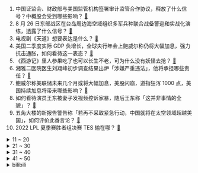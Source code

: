 1. 中国证监会、财政部与美国监管机构签署审计监管合作协议，释放了什么信号？中概股会受到哪些影响？ [:link:](https://www.zhihu.com/question/550137458)
2. 8 月 26 日东部战区在台岛周边海空域组织多军兵种联合战备警巡和实战化演练，透露了什么信号？ [:link:](https://www.zhihu.com/question/550126836)
3. 电视剧《天道》想要表达是什么？ [:link:](https://www.zhihu.com/question/397556649)
4. 美国二季度实际 GDP 负增长，全球央行年会上鲍威尔称仍将大幅加息，强力抗击通胀，如何看待这一表态？ [:link:](https://www.zhihu.com/question/549997751)
5. 《西游记》里人参果吃了也可以长生不老，可为什么没有妖怪去抢？ [:link:](https://www.zhihu.com/question/478213511)
6. 湘雅二医院医生刘翔峰初步调查结果出炉「涉嫌严重违法」，他将承担哪些责任？ [:link:](https://www.zhihu.com/question/550160229)
7. 鲍威尔称美联储未来几个月或将大幅加息，美股闪崩，道指狂泻 1000 点，美国持续加息将带来哪些影响？ [:link:](https://www.zhihu.com/question/550161342)
8. 如何看待演员王东被妻子发视频控诉家暴，随后王东称「这并非事情的全貌」？ [:link:](https://www.zhihu.com/question/550179587)
9. 五角大楼的新报告警告称「若再不采取紧急行动，中国就将在太空领域超越美国」，如何评价此番言论？ [:link:](https://www.zhihu.com/question/550085473)
10. 2022 LPL 夏季赛胜者组决赛 TES 输在哪？ [:link:](https://www.zhihu.com/question/550153894)
<details>
<summary>11 ~ 20</summary>

11. 河南汝州湖中 2 条鳄雀鳝已被捕获，鳄雀鳝这类外来物种被捕获后该如何处置？ [:link:](https://www.zhihu.com/question/550195445)
12. 2022 LPL 季后赛败者组决赛 EDG vs TES 你看好谁？ [:link:](https://www.zhihu.com/question/550153740)
13. 你能接受别人指出你孩子的问题吗？ [:link:](https://www.zhihu.com/question/546714533)
14. 世界上有哪些城市使用轮船作为市内公共交通，其运营情况如何？ [:link:](https://www.zhihu.com/question/546488952)
15. 如何评价综艺《披荆斩棘》第二期？ [:link:](https://www.zhihu.com/question/550072920)
16. 学历低的人能写出好的小说吗？ [:link:](https://www.zhihu.com/question/545458676)
17. 刚上大一有必要买电脑吗？ [:link:](https://www.zhihu.com/question/550145371)
18. 如何评价黄晓明、袁泉主演的电视剧《玫瑰之战》大结局？ [:link:](https://www.zhihu.com/question/550129335)
19. 能留下你的中考感觉吗？ [:link:](https://www.zhihu.com/question/550010872)
20. 如何看待核酸检测企业发布半年报，4 家净利润增长 50% 以上，最高增幅超 300%？ [:link:](https://www.zhihu.com/question/550153237)
</details>
<details>
<summary>21 ~ 30</summary>

21. 可以告诉我高中的学习与初中阶段有什么不同吗? [:link:](https://www.zhihu.com/question/549984455)
22. 湖北十堰警方通报女子烧烤店被砍伤案件，犯罪嫌疑人已被抓获，其将承担哪些法律责任？ [:link:](https://www.zhihu.com/question/550177941)
23. CPU中有上亿个晶体管，坏了一个还能工作吗？ [:link:](https://www.zhihu.com/question/549140878)
24. 如何看待 00 后男同事因「失恋快死掉了」请假 0.5 天这件事？ [:link:](https://www.zhihu.com/question/550073179)
25. 重庆回应摩托志愿者送物资被罚「非救援人员，为围观山火被警察制止」，在消防救援中群众怎样参与会更有帮助？ [:link:](https://www.zhihu.com/question/550099331)
26. 周杰伦为了新专辑《最伟大的作品》花了 100 万欧元买古董钢琴，为啥要买古董钢琴？钢琴是越老越好听吗？ [:link:](https://www.zhihu.com/question/541810924)
27. 外卖员迟到一个半小时导致我没吃到午饭，我给了差评，却被指责不懂共情，我真的错了吗? [:link:](https://www.zhihu.com/question/547535589)
28. 《LOL》从代码上来说最难的是哪个英雄? [:link:](https://www.zhihu.com/question/522118606)
29. “金三银四”消失了，“金九银十”还有什么好的就业建议？ [:link:](https://www.zhihu.com/question/549966820)
30. 为什么老龄化严重的日本，文化产品的题材却十分青少年化？ [:link:](https://www.zhihu.com/question/549102585)
</details>
<details>
<summary>31 ~ 40</summary>

31. 如何从心理学角度出发理解“知道了很多道理，还是过不好这一生”？ [:link:](https://www.zhihu.com/question/547645628)
32. 联合国核裁军会议草案删除「不首先使用」核武器表述，透露了什么信号？有哪些信息值得注意？ [:link:](https://www.zhihu.com/question/550098375)
33. 我父母似乎对电脑非常敏感，认为凡是碰电脑就是浪费时间，打两小时游戏和编程两小时都看成一样，如何反驳？ [:link:](https://www.zhihu.com/question/545817415)
34. 高一开学，同学在讨论偏导函数、四阶导数，我该怎么办？ [:link:](https://www.zhihu.com/question/549294538)
35. 芬兰女总理马林在其总理官邸传出两名女子不雅照，该事件对她的政治生涯有何影响？ [:link:](https://www.zhihu.com/question/549790307)
36. Q2 中国高端智能手机份额排行出炉：苹果占比 46% 稳居第一，华为依然跻身前三，对此你如何看待？ [:link:](https://www.zhihu.com/question/549754907)
37. 32 岁在私企每月工资一万二，还有必要考公务员吗? [:link:](https://www.zhihu.com/question/549216943)
38. 为什么那么多人讨厌《欢乐颂 3》里的于初晖？ [:link:](https://www.zhihu.com/question/549270797)
39. 为什么有那么多考不过教师资格证？ [:link:](https://www.zhihu.com/question/470603793)
40. 爱情和前途该选哪个才是正确的？ [:link:](https://www.zhihu.com/question/549618780)
</details>
<details>
<summary>41 ~ 50</summary>

41. 如何看待数据显示「100万00后开网店创业」，当代年轻人的择业观念发生了哪些变化？ [:link:](https://www.zhihu.com/question/549932127)
42. 如何评价《一人之下》589（628）话？ [:link:](https://www.zhihu.com/question/550002828)
43. 生活中有哪些让幸福值瞬间拉满的健康小神器？ [:link:](https://www.zhihu.com/question/549949734)
44. 中国海洋大学的研究生毕业在青岛能立足吗？ [:link:](https://www.zhihu.com/question/521136640)
45. 唐凯夺羽量级金腰带，拿下中国首个男子 MMA 世界冠军，这一成就有多难达到？你对他还有哪些期待？ [:link:](https://www.zhihu.com/question/550177841)
46. 如何看待扎克伯格披露「FBI曾暗示脸书审查涉拜登儿子负面报道」？哪些信息值得注意？ [:link:](https://www.zhihu.com/question/550139528)
47. 有哪些人生必看的影视剧/书籍？ [:link:](https://www.zhihu.com/question/549927722)
48. 金铲铲之战一周年了，分享下你遇到过的神级阵容和操作？ [:link:](https://www.zhihu.com/question/549881530)
49. 拜登签署实施芯片法行政令，中方此前已明确表示坚决反对，该法案出台后将产生怎样的影响？ [:link:](https://www.zhihu.com/question/550066451)
50. 空军新闻发言人称「中国防空反导建设不针对特定国家地区」，这意味着什么？ [:link:](https://www.zhihu.com/question/550111487)
</details><details>
<summary>bilibili</summary>

1. 儿子非要在家长会上展示才艺.... [:link:](//www.bilibili.com/video/BV1SP41157fr)
2. 【时代少年团】蜕变三周年 宋亚轩《乐园》 [:link:](//www.bilibili.com/video/BV1eg411r7FK)
3. 七年长跑，我求婚了，在鲸鱼的见证下 [:link:](//www.bilibili.com/video/BV1MU4y167Ci)
4. 《凤 凰 还 巢》 [:link:](//www.bilibili.com/video/BV1nG4y1r7Xi)
5. 【刘惜君 × 雾里】清冷声线诉无常，拨开迷雾见生息 [:link:](//www.bilibili.com/video/BV1KN4y1c7fW)
6. 这  都  什  么  妖  魔  鬼  怪（十） [:link:](//www.bilibili.com/video/BV1vG41147Zp)
7. 正 规 合 法，哪都通 [:link:](//www.bilibili.com/video/BV1SB4y1V7M5)
8. 法律人的第一次变装视频 [:link:](//www.bilibili.com/video/BV1st4y1n7rC)
9. 【原神】3.0须弥草神瞳全收集（共110个） [:link:](//www.bilibili.com/video/BV1yN4y1F7aM)
10. 一口一个小猫咪 [:link:](//www.bilibili.com/video/BV1wV4y1W7dU)
<details>
<summary>11 ~ 20</summary>

11. 《原神》过场动画-「花神之舞」 [:link:](//www.bilibili.com/video/BV13B4y1474S)
12. 【warma】来聊聊我的老家长沙【杂谈/第三期】 [:link:](//www.bilibili.com/video/BV1Tt4y1E7qz)
13. 燕云十六声！国产开放世界新游科隆展5分钟实机首曝 [:link:](//www.bilibili.com/video/BV1AN4y1c7AZ)
14. 【原神须弥草神瞳】(110已完结)散失的草神瞳全收集！分区域收集！贴心领跑防迷路！全网最贴心的须弥草神瞳攻略！ [:link:](//www.bilibili.com/video/BV1pa411G7p2)
15. 柠檬：首先 我没惹你们任何人 [:link:](//www.bilibili.com/video/BV1Wa411G7gv)
16. 我居然算出了光头强砍了多少棵树 ？？【全网最细，不细抽我】 [:link:](//www.bilibili.com/video/BV1hP41157AE)
17. 还是小时候好（吗？ [:link:](//www.bilibili.com/video/BV1oe4y1o7sZ)
18. 卧槽……我完全理解什么叫长相身高不匹配了！ [:link:](//www.bilibili.com/video/BV1VT411w7xv)
19. 为什么要给卢旺达总统颁发门垫子？【神奇组织01】 [:link:](//www.bilibili.com/video/BV13W4y1t7pE)
20. 自信就是允许自己被否定，那是你的批判，我无需认同 [:link:](//www.bilibili.com/video/BV1e14y1t7t1)
</details>
<details>
<summary>21 ~ 30</summary>

21. 猫德学院关于被遗弃猫咪的声明 [:link:](//www.bilibili.com/video/BV1aB4y1x77L)
22. 唐僧被我抓了，悟空也来不及救！ [:link:](//www.bilibili.com/video/BV1ag411r7Lp)
23. 7.6亿中国农民不需要被赞美 [:link:](//www.bilibili.com/video/BV1uV4y1W7Es)
24. 顶着太阳在外画墙绘，我老婆心疼我，给我买了一双皮鞋。 [:link:](//www.bilibili.com/video/BV1wV4y1W7u1)
25. 军训快结束，给带伙露一手 [:link:](//www.bilibili.com/video/BV1Yg411r7gk)
26. “今 天，我 的 DNA 彻 底 崩 溃 了！” [:link:](//www.bilibili.com/video/BV1YW4y187mt)
27. 家里的贼 都被我穷哭了 [:link:](//www.bilibili.com/video/BV1XG4y1r7Ws)
28. 老师说我画的雷电将军很奇怪 [:link:](//www.bilibili.com/video/BV1yB4y1V7KT)
29. （3.0已完结）原神须弥失散的草神瞳，全收集攻略，贴心领跑不迷路！【璐璐咔】 [:link:](//www.bilibili.com/video/BV1nV4y1W7FE)
30. 一夜之间！700万人读了我高中毕业写给校草的诗！ [:link:](//www.bilibili.com/video/BV14a41197c9)
</details>
<details>
<summary>31 ~ 40</summary>

31. 牛 肉 牛 逼 症 [:link:](//www.bilibili.com/video/BV1zU4y1k76j)
32. 有必要把沙漠变成绿洲吗？是否所有的沙漠都不能人为干预呢？ [:link:](//www.bilibili.com/video/BV19N4y1F7ea)
33. TWICE最新回归曲Talk that Talk MV公开 [:link:](//www.bilibili.com/video/BV1Xd4y1d7qJ)
34. 如何快速入狱？ [:link:](//www.bilibili.com/video/BV1zG4y1r7Yf)
35. 《 东 北 美 食 大 试 吃 》 [:link:](//www.bilibili.com/video/BV1zg411r7uj)
36. 【泠鸢×嘉然】合作单曲《我们快出发》元气上线（欢迎二创） [:link:](//www.bilibili.com/video/BV1Rd4y1d72K)
37. 须弥探索现状 [:link:](//www.bilibili.com/video/BV1Aa411o743)
38. 这论文写的，可真像暑假总结啊 [:link:](//www.bilibili.com/video/BV1eB4y1z7BA)
39. 我的手和脑子打架了！你能凭记忆画出童年动漫人物吗？ [:link:](//www.bilibili.com/video/BV19N4y1F7oH)
40. 即使默默无闻，即使没有掌声，即使是白干，但这就是热爱啊 [:link:](//www.bilibili.com/video/BV1hG41147WC)
</details>
<details>
<summary>41 ~ 50</summary>

41. 1000块vs100万的小提琴！哪一个比较猛？！ [:link:](//www.bilibili.com/video/BV1nB4y1x7DN)
42. 【汪峰新专辑发布】《也许我可以无视死亡》同名作品MV上线！ [:link:](//www.bilibili.com/video/BV1CD4y1z7NP)
43. 细思极恐... 拐卖妇女的各种套路： [:link:](//www.bilibili.com/video/BV1wG411t7uC)
44. 中国绝技独竹漂，凭一根竹子在江面起舞，这个女生好厉害！ [:link:](//www.bilibili.com/video/BV1MN4y1c76o)
45. 又 甘 又 刻，叮 叮 当 当！ ❤️ 【咬人猫】 [:link:](//www.bilibili.com/video/BV19B4y1374d)
46. 学好数理化炸鸡掉了都不怕，老师说的果然没错！ [:link:](//www.bilibili.com/video/BV1WG41147Yq)
47. 你那是去的理发店吗？那是创意广告大师！【慧小媛】 [:link:](//www.bilibili.com/video/BV1bW4y1t755)
48. 还原《食神》，皇帝炒饭！猪猪良心出品！ [:link:](//www.bilibili.com/video/BV1EW4y187RF)
49. 你暑假作业全乱写的是吧！ [:link:](//www.bilibili.com/video/BV1kt4y1n7yj)
50. 九龄｜一眼惊艳｜当她穿上旗袍 [:link:](//www.bilibili.com/video/BV1xW4y187JG)
</details>
<details>
<summary>51 ~ 60</summary>

51. 伪科技，真玩具！ [:link:](//www.bilibili.com/video/BV1uV4y1W7xY)
52. 从他违抗生命本能的那一刻起，就已不能称之为机械了 [:link:](//www.bilibili.com/video/BV1HB4y1475C)
53. 销冠的电话为什么不会被挂？我总结了以下三个点。。。哈哈哈哈 [:link:](//www.bilibili.com/video/BV12P41157xU)
54. 请问UP主，这广场放的是什么动漫？【阅片无数Ⅱ 57】 [:link:](//www.bilibili.com/video/BV1Ka411G7LZ)
55. 尘环行动18 [:link:](//www.bilibili.com/video/BV1yP4115755)
56. 【原神】刻晴：我要当T0！当一个没人会看不起的T0！ [:link:](//www.bilibili.com/video/BV1vY4y1F79J)
57. 荷花园 厨子探店¥370 [:link:](//www.bilibili.com/video/BV12e4y1o7eF)
58. 从18楼摔到负一楼的手机长什么样子？还有修复的可能吗？ [:link:](//www.bilibili.com/video/BV1WT411c7si)
59. 【不齐舞团】天灾无情人有情，献上我们的绵薄之力，愿每一次逆行都能平安归来，重庆加油！ [:link:](//www.bilibili.com/video/BV1yg411r74M)
60. 沈阳生活之我的房东是周周！ [:link:](//www.bilibili.com/video/BV19G41147UC)
</details>
<details>
<summary>61 ~ 70</summary>

61. 刘飞儿最喜欢的店，对我们来说却充满挑战【怎么这么值ep48-周记留一手特色烤鱼】 [:link:](//www.bilibili.com/video/BV1cB4y157te)
62. 那一天，三舅下了很大一盘棋 [:link:](//www.bilibili.com/video/BV1Fd4y1A7Tk)
63. 《 你 问 我 打 ！》 [:link:](//www.bilibili.com/video/BV13V4y1W7X6)
64. 整活！假装在家喝闷酒喝到呕吐…被女友当场撞见会怎样？！ [:link:](//www.bilibili.com/video/BV1eU4y167Gv)
65. 这种可怕分几级 [:link:](//www.bilibili.com/video/BV1hG411478f)
66. 【原神3.0】110个完结！须弥草神瞳全收集～超保姆一路流～轻松拿全110个 [:link:](//www.bilibili.com/video/BV1ZS4y1W7VL)
67. 梦 中 情 P [:link:](//www.bilibili.com/video/BV1LV4y1W7h2)
68. 流浪猫偷火腿肠成网红，每天几十万人看它狗狗祟祟 [:link:](//www.bilibili.com/video/BV1fd4y1R7FP)
69. 一个县的小姐姐，她真的会噶我。 [:link:](//www.bilibili.com/video/BV1qd4y1d7po)
70. 感谢国产小玩具善待了我的钱包，抚慰了我的精神 [:link:](//www.bilibili.com/video/BV11G411471n)
</details>
<details>
<summary>71 ~ 80</summary>

71. 当你有个笑点低的朋友！！！ [:link:](//www.bilibili.com/video/BV1gT411F7y4)
72. 今天是我的生日 也是我向你求婚的日子 [:link:](//www.bilibili.com/video/BV1k14y1x7Ut)
73. 千万不要给孩子买长颈鹿 [:link:](//www.bilibili.com/video/BV1ag411D7Zy)
74. 有些许漫画感吗 [:link:](//www.bilibili.com/video/BV13d4y1d75Z)
75. 艺术有毒｜中国巨型机械艺术装置第一人肖将军 [:link:](//www.bilibili.com/video/BV1eW4y1878w)
76. 总有一天！我要拿回属于我的一切！ [:link:](//www.bilibili.com/video/BV1ut4y1n7eF)
77. 在莫桑比克海峡俯瞰梦幻般的海底沙漠 [:link:](//www.bilibili.com/video/BV1HB4y1x7iy)
78. 没有人能拒绝屑屑妮可～ [:link:](//www.bilibili.com/video/BV14d4y1d7Ph)
79. 酱紫剪？ [:link:](//www.bilibili.com/video/BV1rg41167YD)
80. 把你的头像做成手办会怎样？吟唱4321分钟召唤一条黑龙 [:link:](//www.bilibili.com/video/BV1cV4y1x7Tc)
</details>
<details>
<summary>81 ~ 90</summary>

81. “摩托骑士”向重庆山火逆行：几乎所有人都摔过 [:link:](//www.bilibili.com/video/BV1mV4y1p7ZE)
82. 生有热烈，藏与俗常。 [:link:](//www.bilibili.com/video/BV16a41197hf)
83. 带给你甜辣并存的pop呀！～( ´▽` )ﾉ [:link:](//www.bilibili.com/video/BV1YU4y1k7bg)
84. 【尘环行动18】摆完挂机 简单好抄（后续更新摆完挂机 挑战任务合集 持续更新中） [:link:](//www.bilibili.com/video/BV1Da411G74v)
85. 狗头吧亲兄弟！999%拿一血！无限越塔禁术！【垃圾英雄拯救计划】 [:link:](//www.bilibili.com/video/BV1yN4y1F7gQ)
86. 《崩坏：星穹铁道》剧情PV：「梦魇」 [:link:](//www.bilibili.com/video/BV1od4y1R7Tf)
87. 借只鸡回去拍视频 [:link:](//www.bilibili.com/video/BV1xU4y167AR)
88. 大胸微胖，第一次尝试辣妹吊带！结果居然… [:link:](//www.bilibili.com/video/BV1gN4y1c7gb)
89. 有求必应（花絮版 [:link:](//www.bilibili.com/video/BV1uT411F78a)
90. 游戏黑洞 [:link:](//www.bilibili.com/video/BV1bB4y1z7Db)
</details>
<details>
<summary>91 ~ 100</summary>

91. 秘密基地的秘密电影院茶几下面居然又挖出了一个隐藏空间？ [:link:](//www.bilibili.com/video/BV1UG41147Qh)
92. 《在玻璃桥上看见两个小孩电摇》 [:link:](//www.bilibili.com/video/BV1pG4y1v7YX)
93. 《鱼香肉丝》一道让你无法拒绝的美味家常菜！ [:link:](//www.bilibili.com/video/BV1rd4y1A7vY)
94. 新生吃饭有多尴尬 [:link:](//www.bilibili.com/video/BV1zB4y1V7uh)
95. 【SERGEY谢尔盖】香辣海鲜大餐！单只30cm的酱爆大虾，大盘辣烤青口贝和扇贝，鲜香十足，酱香浓郁，爱海鲜不容错过|烹饪过程&咀嚼音助眠 [:link:](//www.bilibili.com/video/BV1oS4y1W7N5)
96. 我是不是打扰它俩了 [:link:](//www.bilibili.com/video/BV1nG411478T)
97. 冰镇水泥？居然这么好喝？ [:link:](//www.bilibili.com/video/BV1yG4y1r77N)
98. “笑死，还以为他们退圈了…原来不是老头帅了，是帅哥老了！！” [:link:](//www.bilibili.com/video/BV19t4y1J7Bt)
99. 四川的天气，孙悟空都热得遭不住！ [:link:](//www.bilibili.com/video/BV1xW4y1874b)
100. 药指：进 来 贴 贴 ！4K可之爱暴击 [:link:](//www.bilibili.com/video/BV1Na411G7kR)
</details></details>